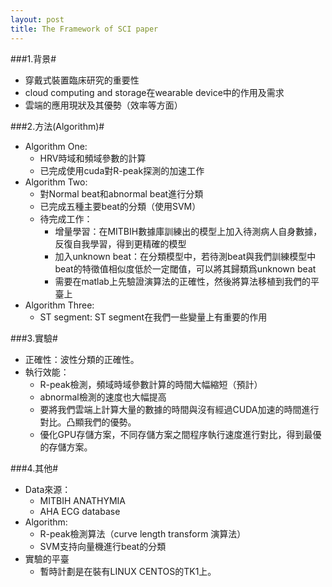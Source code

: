 ```yaml
---
layout: post
title: The Framework of SCI paper
---
```

###1.背景#
+	穿戴式裝置臨床研究的重要性
+	cloud computing and storage在wearable device中的作用及需求
+	雲端的應用現狀及其優勢（效率等方面）

###2.方法(Algorithm)#
+	Algorithm One:
	+	HRV時域和頻域參數的計算
	+	已完成使用cuda對R-peak探測的加速工作
+	Algorithm Two:
	+	對Normal beat和abnormal beat進行分類
	+	已完成五種主要beat的分類（使用SVM）
	+	待完成工作：
		+	增量學習：在MITBIH數據庫訓練出的模型上加入待測病人自身數據，反復自我學習，得到更精確的模型
		+	加入unknown beat：在分類模型中，若待測beat與我們訓練模型中beat的特徵值相似度低於一定閾值，可以將其歸類爲unknown beat
		+	需要在matlab上先驗證演算法的正確性，然後將算法移植到我們的平臺上
+	Algorithm Three:
	+	ST segment: ST segment在我們一些變量上有重要的作用

###3.實驗#
+	正確性：波性分類的正確性。
+	執行效能：
	+	R-peak檢測，頻域時域參數計算的時間大幅縮短（預計）
	+	abnormal檢測的速度也大幅提高
	+	要將我們雲端上計算大量的數據的時間與沒有經過CUDA加速的時間進行對比。凸顯我們的優勢。
	+	優化GPU存儲方案，不同存儲方案之間程序執行速度進行對比，得到最優的存儲方案。


###4.其他#
+	Data來源：
	+	MITBIH ANATHYMIA 
	+	AHA ECG database
+	Algorithm:
	+	R-peak檢測算法（curve length transform 演算法）
	+	SVM支持向量機進行beat的分類
+	實驗的平臺
	+	暫時計劃是在裝有LINUX CENTOS的TK1上。